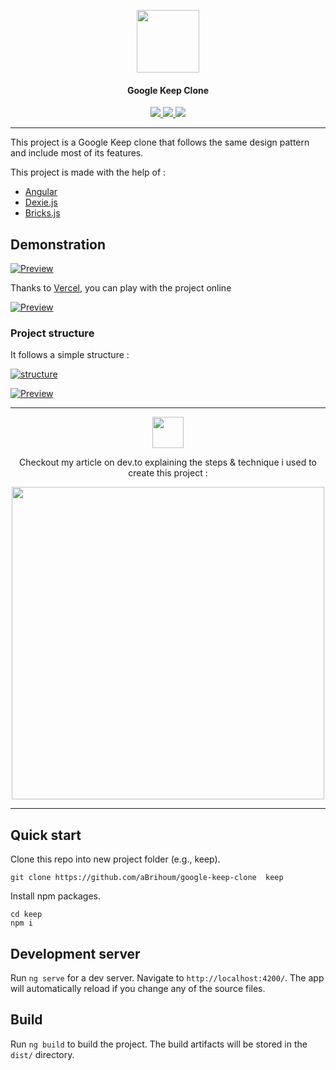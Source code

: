<p align="center">
  <img width="100" src="https://play-lh.googleusercontent.com/9bJoeaPbGTB8Tz_h4N-p-6ReRd8vSS-frZb2tmJulaGIoTKElKj3zpmcFJvnS96ANZP5">
<h4 align="center">Google Keep Clone</h4>
<p align="center">
<a href="https://angular.io/" target="_blank" rel="noopener noreferrer">
<img src="https://img.shields.io/badge/Angular-DD0031?style=for-the-badge&logo=angular">
</a>
<a href="https://google-keep-clone-lovat.vercel.app/" target="_blank" rel="noopener noreferrer">
<img src="https://img.shields.io/badge/Vercel-preview%20online-green?style=for-the-badge&logo=vercel">
</a>
</a>
<a href="https://github1s.com/aBrihoum/google-keep-clone/blob/HEAD/src/app/app.module.ts" target="_blank" rel="noopener noreferrer">
<img src="https://img.shields.io/badge/github1s-View%20project-blue?style=for-the-badge&logo=github">
</a>
</p>
</p>

---

This project is a Google Keep clone that follows the same design pattern and include most of its features.

This project is made with the help of :

- [Angular](https://angular.io/)
- [Dexie.js](https://dexie.org/)
- [Bricks.js](https://github.com/callmecavs/bricks.js/)

## Demonstration

[![Preview](https://i.imgur.com/gbpxdOy.png)](https://www.youtube.com/watch?v=FPJamYMh-As)

Thanks to [Vercel](https://vercel.com/), you can play with the project online

[![Preview](https://img.shields.io/badge/Vercel-preview%20online-green?style=for-the-badge&logo=vercel)](https://google-keep-clone-lovat.vercel.app/)

### Project structure

It follows a simple structure :

[![structure](https://i.imgur.com/mFhehjb.png)](https://github1s.com/aBrihoum/google-keep-clone/blob/HEAD/src/app/app.module.ts)

[![Preview](https://img.shields.io/badge/github1s-View%20project-blue?style=for-the-badge&logo=github)](https://github1s.com/aBrihoum/google-keep-clone/blob/HEAD/src/app/app.module.ts)

---

<p align="center">
  <img width="50" src="https://res.cloudinary.com/practicaldev/image/fetch/s--pcSkTMZL--/c_limit,f_auto,fl_progressive,q_80,w_190/https://practicaldev-herokuapp-com.freetls.fastly.net/assets/devlogo-pwa-512.png">
</p>

<p align="center">
Checkout my article on dev.to explaining the steps & technique i used to create this project :
</p>

<p align="center">
<a href="https://dev.to/brihoum/i-made-a-google-keep-clone-with-most-of-its-features-using-angular-2bla" target="_blank" rel="noopener noreferrer">
<img width="500" src="https://i.imgur.com/Vej5gLp.png">
</a>
</p>

---

## Quick start

Clone this repo into new project folder (e.g., keep).

```
git clone https://github.com/aBrihoum/google-keep-clone  keep
```

Install npm packages.

```
cd keep
npm i
```

## Development server

Run `ng serve` for a dev server. Navigate to `http://localhost:4200/`. The app will automatically reload if you change any of the source files.

## Build

Run `ng build` to build the project. The build artifacts will be stored in the `dist/` directory.
